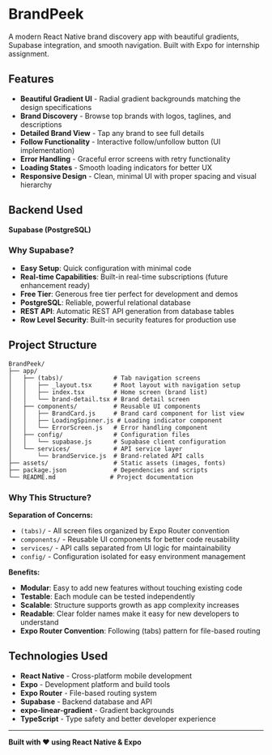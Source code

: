 # BrandPeek
A modern React Native brand discovery app with beautiful gradients, Supabase integration, and smooth navigation. Built with Expo for internship assignment.

## Features

- **Beautiful Gradient UI** - Radial gradient backgrounds matching the design specifications
- **Brand Discovery** - Browse top brands with logos, taglines, and descriptions
- **Detailed Brand View** - Tap any brand to see full details
- **Follow Functionality** - Interactive follow/unfollow button (UI implementation)
- **Error Handling** - Graceful error screens with retry functionality
- **Loading States** - Smooth loading indicators for better UX
- **Responsive Design** - Clean, minimal UI with proper spacing and visual hierarchy

## Backend Used

**Supabase (PostgreSQL)**

### Why Supabase?
- **Easy Setup**: Quick configuration with minimal code
- **Real-time Capabilities**: Built-in real-time subscriptions (future enhancement ready)
- **Free Tier**: Generous free tier perfect for development and demos
- **PostgreSQL**: Reliable, powerful relational database
- **REST API**: Automatic REST API generation from database tables
- **Row Level Security**: Built-in security features for production use

## Project Structure

```
BrandPeek/
├── app/
│   ├── (tabs)/              # Tab navigation screens
│   │   ├── _layout.tsx      # Root layout with navigation setup
│   │   ├── index.tsx        # Home screen (brand list)
│   │   └── brand-detail.tsx # Brand detail screen
│   ├── components/          # Reusable UI components
│   │   ├── BrandCard.js     # Brand card component for list view
│   │   ├── LoadingSpinner.js # Loading indicator component
│   │   └── ErrorScreen.js   # Error handling component
│   ├── config/              # Configuration files
│   │   └── supabase.js      # Supabase client configuration
│   └── services/            # API service layer
│       └── brandService.js  # Brand-related API calls
├── assets/                  # Static assets (images, fonts)
├── package.json             # Dependencies and scripts
└── README.md               # Project documentation
```

### Why This Structure?

**Separation of Concerns:**
- `(tabs)/` - All screen files organized by Expo Router convention
- `components/` - Reusable UI components for better code reusability
- `services/` - API calls separated from UI logic for maintainability
- `config/` - Configuration isolated for easy environment management

**Benefits:**
- **Modular**: Easy to add new features without touching existing code
- **Testable**: Each module can be tested independently
- **Scalable**: Structure supports growth as app complexity increases
- **Readable**: Clear folder names make it easy for new developers to understand
- **Expo Router Convention**: Following (tabs) pattern for file-based routing

## Technologies Used

- **React Native** - Cross-platform mobile development
- **Expo** - Development platform and build tools
- **Expo Router** - File-based routing system
- **Supabase** - Backend database and API
- **expo-linear-gradient** - Gradient backgrounds
- **TypeScript** - Type safety and better developer experience


---

**Built with ❤️ using React Native & Expo**
